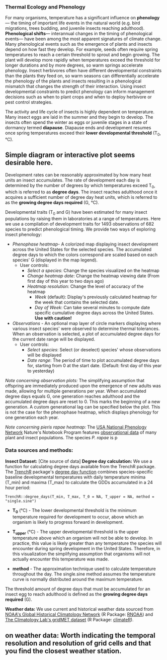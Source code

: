 ### Thermal Ecology and Phenology

For many organisms, temperature has a significant influence on **phenology**— the timing of important life events in the natural world (e.g. bird migrations, trees budding, and juvenile insects reaching adulthood). **Phenological shifts**— interannual changes in the timing of phenological events— have been among the most apparent signatures of climate change. Many phenological events such as the emergence of plants and insects depend on how fast they develop. For example, seeds often require spring temperatures to reach a certain threshold to sprout and begin growing. The plant will develop more rapidly when temperatures exceed the threshold for longer durations and by more degrees, so warm springs accelerate phenology. Insect herbivores often have different developmental constraints than the plants they feed on, so warm seasons can differentially accelerate the phenology of the plants and insects resulting in a phenological mismatch that changes the strength of their interaction. Using insect developmental constraints to predict phenology can inform management decisions such as when to plant crops and when to deploy herbivore or pest control strategies.

The activity and life cycle of insects is highly dependent on temperature. Many insect eggs are laid in the summer and they begin to develop. The insects often spend the winter as eggs or juvenile stages in a state of dormancy termed **diapause**. Diapause ends and development resumes once spring temperatures exceed their **lower developmental threshold** (T<sub>0</sub>,°C). 

## Simple diagram or interactive plot seems desirable here.

Development rates can be reasonably approximated by how many heat units an insect accumulates. The rate of development each day is determined by the number of degrees by which temperatures exceed T<sub>0</sub>, which is referred to as **degree days**. The insect reaches adulthood once it acquires a sufficient number of degree day heat units, which is referred to as the **growing degree days required** (G, °C).

Developmental traits (T<sub>0</sub> and G) have been estimated for many insect populations by raising them in laboratories at a range of temperatures. Here we use a compilation of development traits for 1493 observations of 682 species to predict phenological timing. We provide two ways of exploring insect phenology:

 - *Phenophase heatmap*- A colorized map displaying insect development across the United States for the selected species. The accumulated degree days to which the colors correspond are scaled based on each species' G (displayed in the map legend).
	 - User controls:
		 - *Select a species*: Change the species visualized on the heatmap
		 - *Change heatmap date*: Change the heatmap viewing date (From first day of this year to two days ago)
		 - *Heatmap resolution*: Change the level of accuracy of the heatmap
			 - *Week* (default): Display's previously calculated heatmap for the week that contains the selected date.
			 - *Day of Week*: Can take several minutes to compute date specific cumulative degree days across the United States. **Use with caution!** 
 - *Observations* - An optional map layer of circle markers displaying where various insect species' were observed to determine thermal tolerances. When an observation is selected, a plot of accumulated degree days for the current date range will be displayed. 
	 - User controls:
		 - *Select species*: Select (or deselect) species' whose observations will be displayed
		 - *Date range*: The period of time to plot accumulated degree days for, starting from 0 at the start date. (Default: first day of this year to yesterday)


*Note concerning observation plots:* The simplifying assumption that offspring are immediately produced upon the emergence of new adults was made, allowing for multiple generations per year. When accumulated degree days equals G, one generation reaches adulthood and the accumulated degree days are reset to 0. This marks the beginning of a new generation. A custom generational lag can be specified below the plot. This is not the case for the phenophase heatmap, which displays phenology for one generation each year.

*Note concerning pieris rapae heatmap:* The [USA National Phenology Network](https://www.usanpn.org/usa-national-phenology-network) Nature's Notebook Program features [observational data](https://www.usanpn.org/data/observational) of many plant and insect populations. The species *P. rapae* is p
 
### Data sources and methods:
**Insect Dataset:** [Cite source of data]
**Degree day calculation:** We use a function for calculating degree days available from the TrenchR package.  The [TrenchR](https://github.com/trenchproject/TrenchR) package's [degree day function](https://github.com/trenchproject/TrenchR/blob/master/man/degree_days.Rd) combines species-specific baseline developmental temperatures with daily temperature minima (T_min) and maxima (T_max) to calculate the GDDs accumulated in a 24 hour period:

    TrenchR::degree_days(T_min, T_max, T_0 = NA, T_upper = NA, method = "single.sine")

-   **T<sub>0**</sub> (°C) - The lower developmental threshold is the minimum temperature required for development to occur, above which an organism is likely to progress forward in development.
    
-   **T<sub>upper**</sub> (°C) - The upper developmental threshold is the upper temperature above which an organism will not be able to develop. In practice, this value is likely greater than any temperature the species will encounter during spring development in the United States. Therefore, in this visualization the simplifying assumption that organisms will not actually encounter this temperature was made.
    
-   **method** - The approximation technique used to calculate temperature throughout the day. The single.sine method assumes the temperature curve is normally distributed around the maximum temperature.
    

The threshold amount of degree days that must be accumulated for an insect egg to reach adulthood is defined as the **growing degree days required** (G).

**Weather data:** We use current and historical weather data sourced from [NOAA's Global Historical Climatology Network](https://www.ncdc.noaa.gov/ghcnd-data-access) (R Package: [RNOAA](https://docs.ropensci.org/rnoaa/)) and [The Climatology Lab's gridMET dataset](http://www.climatologylab.org/gridmet.html) (R Package: [climateR](https://github.com/mikejohnson51/climateR)).

## on weather data: Worth indicating the temporal resolution and resolution of grid cells and that you find the closest weather station.
<!--stackedit_data:
eyJoaXN0b3J5IjpbOTg4NzY3MTkwLC0xMDQ5MjAyODUsLTg2Nz
EzNTgwMCw3NzIzODY5MTBdfQ==
-->
